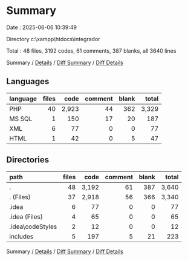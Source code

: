 # Summary

Date : 2025-06-06 10:39:49

Directory c:\\xampp\\htdocs\\integrador

Total : 48 files,  3192 codes, 61 comments, 387 blanks, all 3640 lines

Summary / [Details](details.md) / [Diff Summary](diff.md) / [Diff Details](diff-details.md)

## Languages
| language | files | code | comment | blank | total |
| :--- | ---: | ---: | ---: | ---: | ---: |
| PHP | 40 | 2,923 | 44 | 362 | 3,329 |
| MS SQL | 1 | 150 | 17 | 20 | 187 |
| XML | 6 | 77 | 0 | 0 | 77 |
| HTML | 1 | 42 | 0 | 5 | 47 |

## Directories
| path | files | code | comment | blank | total |
| :--- | ---: | ---: | ---: | ---: | ---: |
| . | 48 | 3,192 | 61 | 387 | 3,640 |
| . (Files) | 37 | 2,918 | 56 | 366 | 3,340 |
| .idea | 6 | 77 | 0 | 0 | 77 |
| .idea (Files) | 4 | 65 | 0 | 0 | 65 |
| .idea\\codeStyles | 2 | 12 | 0 | 0 | 12 |
| includes | 5 | 197 | 5 | 21 | 223 |

Summary / [Details](details.md) / [Diff Summary](diff.md) / [Diff Details](diff-details.md)